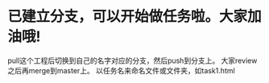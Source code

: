 # 已建立分支，可以开始做任务啦。大家加油哦!
pull这个工程后切换到自己的名字对应的分支，然后push到分支上。
大家review之后再merge到master上。
以任务名来命名文件或文件夹，如task1.html
